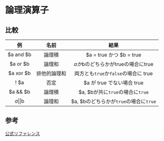 # 論理演算子

  ## 比較
  |例|名前|結果|
  |:-:|:-:|:-:|
  |$a and $b|論理積|$a = true かつ $b = true |
  |$a or $b|論理和|$aか$bのどちらかがtrueの場合にtrue|
  |$a xor $b|排他的論理和|両方とも`true`か`false`の場合に true|
  |! $a|否定|$a が true でない場合 true|
  |$a && $b|論理積|$a, $bが共に`true`の場合に`true`|
  |$a\|\|$b|論理和|$a, $bのどちらかが`true`の場合に`true`|

  ## 参考
   [公式リファレンス](https://www.php.net/manual/ja/language.operators.logical.php)
